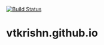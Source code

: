[![Build Status](https://travis-ci.org/vtkrishn/vtkrishn.github.io.svg?branch=master)](https://travis-ci.org/vtkrishn/vtkrishn.github.io)

# vtkrishn.github.io
